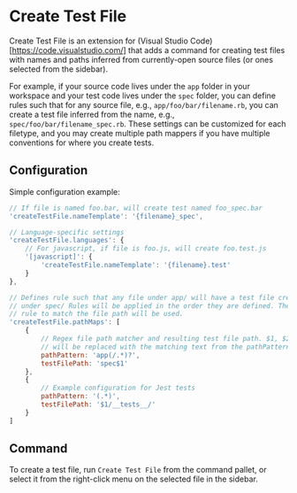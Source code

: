 # Create Test File

Create Test File is an extension for (Visual Studio Code)[https://code.visualstudio.com/] that adds a command for creating test files with names and paths inferred from currently-open source files (or ones selected from the sidebar).

For example, if your source code lives under the `app` folder in your workspace and your test code lives under the `spec` folder, you can define rules such that for any source file, e.g., `app/foo/bar/filename.rb`, you can create a test file inferred from the name, e.g., `spec/foo/bar/filename_spec.rb`. These settings can be customized for each filetype, and you may create multiple path mappers if you have multiple conventions for where you create tests.

## Configuration

Simple configuration example:

```javascript
// If file is named foo.bar, will create test named foo_spec.bar
'createTestFile.nameTemplate': '{filename}_spec',

// Language-specific settings
'createTestFile.languages': {
    // For javascript, if file is foo.js, will create foo.test.js
    '[javascript]': {
        'createTestFile.nameTemplate': '{filename}.test'
    }
},

// Defines rule such that any file under app/ will have a test file created
// under spec/ Rules will be applied in the order they are defined. The first
// rule to match the file path will be used.
'createTestFile.pathMaps': [
    {
        // Regex file path matcher and resulting test file path. $1, $2, etc.
        // will be replaced with the matching text from the pathPattern
        pathPattern: 'app(/.*)?',
        testFilePath: 'spec$1'
    },
    {
        // Example configuration for Jest tests
        pathPattern: '(.*)',
        testFilePath: '$1/__tests__/'
    }
]
```

## Command

To create a test file, run `Create Test File` from the command pallet, or select it from the right-click menu on the selected file in the sidebar.
